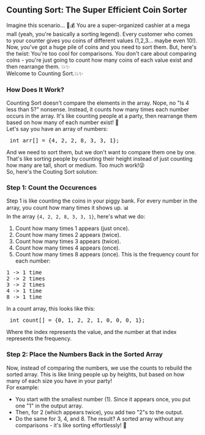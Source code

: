 ## Counting Sort: The Super Efficient Coin Sorter

Imagine this scenario... 🏦💰
You are a super-organized cashier at a mega mall (yeah, you're basically a sorting legend). Every customer who comes to your counter gives you coins of different values (1,2,3... maybe even 10!). Now, you've got a huge pile of coins and you need to sort them. But, here's the twist: You're too cool for comparisons. You don't care about comparing coins - you're just going to count how many coins of each value exist and then rearrange them. 💥✨<br>
Welcome to Counting Sort.💥✨

### How Does It Work?
Counting Sort doesn't compare the elements in the array. Nope, no "Is 4 less than 5?" nonsense. Instead, it counts how many times each number occurs in the array. It's like counting people at a party, then rearrange them based on how many of each number exist! 🎉<br>
Let's say you have an array of numbers:
<pre> int arr[] = {4, 2, 2, 8, 3, 3, 1}; </pre>
And we need to sort them, but we don't want to compare them one by one. That's like sorting people by counting their height instead of just counting how many are tall, short or medium. Too much work!😜<br>
So, here's the Couting Sort solution:

### Step 1: Count the Occurences
Step 1 is like counting the coins in your piggy bank. For every number in the array, you count how many times it shows up. 📊<br>
In the array `{4, 2, 2, 8, 3, 3, 1}`, here's what we do:
1. Count how many times 1 appears (just once).
2. Count how many times 2 appears (twice).
3. Count how many times 3 appears (twice).
4. Count how many times 4 appears (once).
5. Count how many times 8 appears (once).
This is the frequency count for each number:
<pre>
1 -> 1 time
2 -> 2 times
3 -> 2 times
4 -> 1 time
8 -> 1 time </pre>

In a count array, this looks like this:
<pre> int count[] = {0, 1, 2, 2, 1, 0, 0, 0, 1}; </pre>
Where the index represents the value, and the number at that index represents the frequency.

### Step 2: Place the Numbers Back in the Sorted Array
Now, instead of comparing the numbers, we use the counts to rebuild the sorted array. This is like lining people up by heights, but based on how many of each size you have in your party!<br>
For example:
- You start with the smallest number (1). Since it appears once, you put one "1" in the output array.
- Then, for 2 (which appears twice), you add two "2"s to the output.
- Do the same for 3, 4, and 8.
The result? A sorted array without any comparisons - it's like sorting effortlessly! 💪
